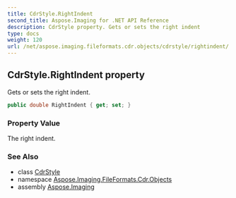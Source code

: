 ```yaml
---
title: CdrStyle.RightIndent
second_title: Aspose.Imaging for .NET API Reference
description: CdrStyle property. Gets or sets the right indent
type: docs
weight: 120
url: /net/aspose.imaging.fileformats.cdr.objects/cdrstyle/rightindent/
---
```

## CdrStyle.RightIndent property

Gets or sets the right indent.

```csharp
public double RightIndent { get; set; }
```

### Property Value

The right indent.

### See Also

* class [CdrStyle](../)
* namespace [Aspose.Imaging.FileFormats.Cdr.Objects](../../cdrstyle/)
* assembly [Aspose.Imaging](../../../)



